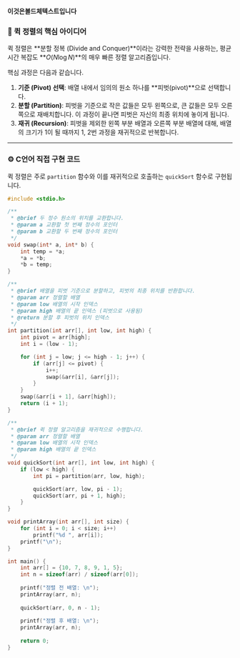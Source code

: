 **이것은볼드체텍스트입니다**
### 🎯 퀵 정렬의 핵심 아이디어

퀵 정렬은 **분할 정복 (Divide and Conquer)**이라는 강력한 전략을 사용하는, 평균 시간 복잡도 **$O(N \log N)$**의 매우 빠른 정렬 알고리즘입니다.

핵심 과정은 다음과 같습니다.

1.  **기준 (Pivot) 선택**: 배열 내에서 임의의 원소 하나를 **피벗(pivot)**으로 선택합니다.
2.  **분할 (Partition)**: 피벗을 기준으로 작은 값들은 모두 왼쪽으로, 큰 값들은 모두 오른쪽으로 재배치합니다. 이 과정이 끝나면 피벗은 자신의 최종 위치에 놓이게 됩니다.
3.  **재귀 (Recursion)**: 피벗을 제외한 왼쪽 부분 배열과 오른쪽 부분 배열에 대해, 배열의 크기가 1이 될 때까지 1, 2번 과정을 재귀적으로 반복합니다.



---

### ⚙️ C언어 직접 구현 코드

퀵 정렬은 주로 `partition` 함수와 이를 재귀적으로 호출하는 `quickSort` 함수로 구현됩니다.

```c
#include <stdio.h>

/**
 * @brief 두 정수 원소의 위치를 교환합니다.
 * @param a 교환할 첫 번째 정수의 포인터
 * @param b 교환할 두 번째 정수의 포인터
 */
void swap(int* a, int* b) {
    int temp = *a;
    *a = *b;
    *b = temp;
}

/**
 * @brief 배열을 피벗 기준으로 분할하고, 피벗의 최종 위치를 반환합니다.
 * @param arr 정렬할 배열
 * @param low 배열의 시작 인덱스
 * @param high 배열의 끝 인덱스 (피벗으로 사용됨)
 * @return 분할 후 피벗의 위치 인덱스
 */
int partition(int arr[], int low, int high) {
    int pivot = arr[high];
    int i = (low - 1);

    for (int j = low; j <= high - 1; j++) {
        if (arr[j] <= pivot) {
            i++;
            swap(&arr[i], &arr[j]);
        }
    }
    swap(&arr[i + 1], &arr[high]);
    return (i + 1);
}

/**
 * @brief 퀵 정렬 알고리즘을 재귀적으로 수행합니다.
 * @param arr 정렬할 배열
 * @param low 배열의 시작 인덱스
 * @param high 배열의 끝 인덱스
 */
void quickSort(int arr[], int low, int high) {
    if (low < high) {
        int pi = partition(arr, low, high);

        quickSort(arr, low, pi - 1);
        quickSort(arr, pi + 1, high);
    }
}

void printArray(int arr[], int size) {
    for (int i = 0; i < size; i++)
        printf("%d ", arr[i]);
    printf("\n");
}

int main() {
    int arr[] = {10, 7, 8, 9, 1, 5};
    int n = sizeof(arr) / sizeof(arr[0]);
    
    printf("정렬 전 배열: \n");
    printArray(arr, n);
    
    quickSort(arr, 0, n - 1);
    
    printf("정렬 후 배열: \n");
    printArray(arr, n);
    
    return 0;
}
